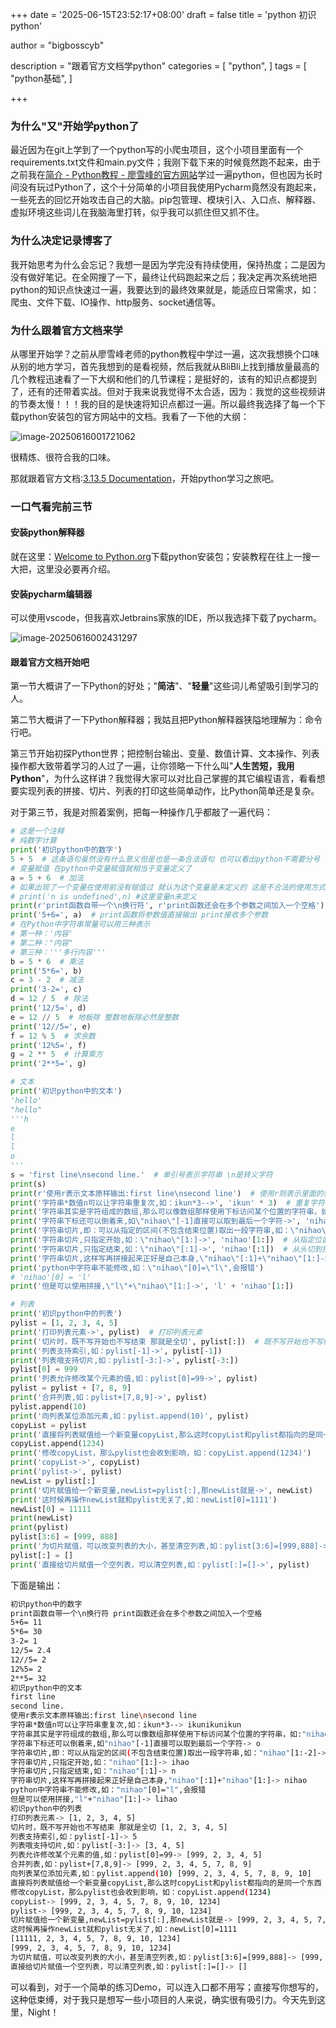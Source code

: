 +++
date = '2025-06-15T23:52:17+08:00'
draft = false
title = 'python 初识python'

author = "bigbosscyb"

description = "跟着官方文档学python"
categories = [
    "python",
]
tags = [
    "python基础",
]

+++

### 为什么"又"开始学python了

最近因为在git上学到了一个python写的小爬虫项目，这个小项目里面有一个requirements.txt文件和main.py文件；我刚下载下来的时候竟然跑不起来，由于之前我在[简介 - Python教程 - 廖雪峰的官方网站](https://liaoxuefeng.com/books/python/introduction/index.html)学过一遍python，但也因为长时间没有玩过Python了，这个十分简单的小项目我使用Pycharm竟然没有跑起来，一些死去的回忆开始攻击自己的大脑。pip包管理、模块引入、入口点、解释器、虚拟环境这些词儿在我脑海里打转，似乎我可以抓住但又抓不住。

### 为什么决定记录博客了

我开始思考为什么会忘记？我想一是因为学完没有持续使用，保持热度；二是因为没有做好笔记。在全网搜了一下，最终让代码跑起来之后；我决定再次系统地把python的知识点快速过一遍，我要达到的最终效果就是，能适应日常需求，如：爬虫、文件下载、IO操作、http服务、socket通信等。

### 为什么跟着官方文档来学

从哪里开始学？之前从廖雪峰老师的python教程中学过一遍，这次我想换个口味从别的地方学习，首先我想到的是看视频，然后我就从BliBli上找到播放量最高的几个教程迅速看了一下大纲和他们的几节课程；是挺好的，该有的知识点都提到了，还有的还带着实战。但对于我来说我觉得不太合适，因为：我觉的这些视频讲的节奏太慢！！！我的目的是快速将知识点都过一遍。所以最终我选择了每一个下载python安装包的官方网站中的文档。我看了一下他的大纲：

![image-20250616001721062](https://picture.939826.xyz/pictures/img/image-20250616001721062.png)

很精炼、很符合我的口味。

那就跟着官方文档:[3.13.5 Documentation](https://docs.python.org/zh-cn/3/index.html)，开始python学习之旅吧。

### 一口气看完前三节

#### 安装python解释器

就在这里：[Welcome to Python.org](https://www.python.org/)下载python安装包；安装教程在往上一搜一大把，这里没必要再介绍。

#### 安装pycharm编辑器

可以使用vscode，但我喜欢Jetbrains家族的IDE，所以我选择下载了pycharm。

![image-20250616002431297](https://picture.939826.xyz/pictures/img/image-20250616002431297.png)

#### 跟着官方文档开始吧

第一节大概讲了一下Python的好处；"**简洁**"、"**轻量**"这些词儿希望吸引到学习的人。

第二节大概讲了一下Python解释器；我姑且把Python解释器狭隘地理解为：命令行吧。

第三节开始初探Python世界；把控制台输出、变量、数值计算、文本操作、列表操作都大致带着学习的人过了一遍，让你领略一下什么叫"**人生苦短，我用Python**"，为什么这样讲？我觉得大家可以对比自己掌握的其它编程语言，看看想要实现列表的拼接、切片、列表的打印这些简单动作，比Python简单还是复杂。

对于第三节，我是对照着案例，把每一种操作几乎都敲了一遍代码：

```python
# 这是一个注释
# 纯数字计算
print('初识python中的数字')
5 + 5  # 这条语句虽然没有什么意义但是也是一条合法语句 也可以看出python不需要分号
# 变量赋值 在python中变量赋值就相当于变量定义了
a = 5 + 6  # 加法
# 如果出现了一个变量在使用前没有赋值过 就认为这个变量是未定义的 这是不合法的使用方式
# print('n is undefined',n) #这里变量n未定义
print(r'print函数自带一个\n换行符', r'print函数还会在多个参数之间加入一个空格');
print('5+6=', a)  # print函数将参数值直接输出 print接收多个参数
# 在Python中字符串常量可以用三种表示
# 第一种：'内容'
# 第二种："内容"
# 第三种：'''多行内容'''
b = 5 * 6  # 乘法
print('5*6=', b)
c = 3 - 2  # 减法
print('3-2=', c)
d = 12 / 5  # 除法
print('12/5=', d)
e = 12 // 5  # 地板除 整数地板除必然是整数
print('12//5=', e)
f = 12 % 5  # 求余数
print('12%5=', f)
g = 2 ** 5  # 计算乘方
print('2**5=', g)

# 文本
print('初识python中的文本')
'hello'
"hello"
'''h
e
l
l
o
'''
s = 'first line\nsecond line.'  # 单引号表示字符串 \n是转义字符
print(s)
print(r'使用r表示文本原样输出:first line\nsecond line')  # 使用r则表示里面的转义字符也只是普通字符
print('字符串*数值n可以让字符串重复次,如：ikun*3-->', 'ikun' * 3)  # 重复字符串
print('字符串其实是字符组成的数组,那么可以像数组那样使用下标访问某个位置的字符串，如:\"nihao\"[2]->', 'nihao'[2])  # 索引操作
print('字符串下标还可以倒着来,如\"nihao\"[-1]直接可以取到最后一个字符->', 'nihao'[-1])
print('字符串切片,即：可以从指定的区间(不包含结束位置)取出一段字符串,如：\"nihao\"[1:-2]->', 'nihao'[1:-2])  # 切片操作
print('字符串切片,只指定开始,如：\"nihao\"[1:]->', 'nihao'[1:])  # 从指定位置切片到末尾
print('字符串切片,只指定结束,如：\"nihao\"[:1]->', 'nihao'[:1])  # 从头切到指定位置之前
print('字符串切片,这样写再拼接起来正好是自己本身,\"nihao\"[:1]+\"nihao\"[1:]->', 'nihao'[:1] + 'nihao'[1:])
print('python中字符串不能修改,如：\"nihao\"[0]=\"l\",会报错')
# 'nihao'[0] = 'l'
print('但是可以使用拼接,\"l\"+\"nihao\"[1:]->', 'l' + 'nihao'[1:])

# 列表
print('初识python中的列表')
pylist = [1, 2, 3, 4, 5]
print('打印列表元素->', pylist)  # 打印列表元素
print('切片时，既不写开始也不写结束 那就是全切', pylist[:])  # 既不写开始也不写结束 那就是全切
print('列表支持索引,如：pylist[-1]->', pylist[-1])
print('列表哦支持切片,如：pylist[-3:]->', pylist[-3:])
pylist[0] = 999
print('列表允许修改某个元素的值,如：pylist[0]=99->', pylist)
pylist = pylist + [7, 8, 9]
print('合并列表,如：pylist+[7,8,9]->', pylist)
pylist.append(10)
print('向列表某位添加元素,如：pylist.append(10)', pylist)
copyList = pylist
print('直接将列表赋值给一个新变量copyList,那么这时copyList和pylist都指向的是同一个东西')
copyList.append(1234)
print('修改copyList，那么pylist也会收到影响，如：copyList.append(1234)')
print('copyList->', copyList)
print('pylist->', pylist)
newList = pylist[:]
print('切片赋值给一个新变量,newList=pylist[:],那newList就是->', newList)
print('这时候再操作newList就和pylist无关了,如：newList[0]=1111')
newList[0] = 11111
print(newList)
print(pylist)
pylist[3:6] = [999, 888]
print('为切片赋值，可以改变列表的大小，甚至清空列表,如：pylist[3:6]=[999,888]->', pylist)
pylist[:] = []
print('直接给切片赋值一个空列表，可以清空列表,如：pylist[:]=[]->', pylist)
```

下面是输出：

```bash
初识python中的数字
print函数自带一个\n换行符 print函数还会在多个参数之间加入一个空格
5+6= 11
5*6= 30
3-2= 1
12/5= 2.4
12//5= 2
12%5= 2
2**5= 32
初识python中的文本
first line
second line.
使用r表示文本原样输出:first line\nsecond line
字符串*数值n可以让字符串重复次,如：ikun*3--> ikunikunikun
字符串其实是字符组成的数组,那么可以像数组那样使用下标访问某个位置的字符串，如:"nihao"[2]-> h
字符串下标还可以倒着来,如"nihao"[-1]直接可以取到最后一个字符-> o
字符串切片,即：可以从指定的区间(不包含结束位置)取出一段字符串,如："nihao"[1:-2]-> ih
字符串切片,只指定开始,如："nihao"[1:]-> ihao
字符串切片,只指定结束,如："nihao"[:1]-> n
字符串切片,这样写再拼接起来正好是自己本身,"nihao"[:1]+"nihao"[1:]-> nihao
python中字符串不能修改,如："nihao"[0]="l",会报错
但是可以使用拼接,"l"+"nihao"[1:]-> lihao
初识python中的列表
打印列表元素-> [1, 2, 3, 4, 5]
切片时，既不写开始也不写结束 那就是全切 [1, 2, 3, 4, 5]
列表支持索引,如：pylist[-1]-> 5
列表哦支持切片,如：pylist[-3:]-> [3, 4, 5]
列表允许修改某个元素的值,如：pylist[0]=99-> [999, 2, 3, 4, 5]
合并列表,如：pylist+[7,8,9]-> [999, 2, 3, 4, 5, 7, 8, 9]
向列表某位添加元素,如：pylist.append(10) [999, 2, 3, 4, 5, 7, 8, 9, 10]
直接将列表赋值给一个新变量copyList,那么这时copyList和pylist都指向的是同一个东西
修改copyList，那么pylist也会收到影响，如：copyList.append(1234)
copyList-> [999, 2, 3, 4, 5, 7, 8, 9, 10, 1234]
pylist-> [999, 2, 3, 4, 5, 7, 8, 9, 10, 1234]
切片赋值给一个新变量,newList=pylist[:],那newList就是-> [999, 2, 3, 4, 5, 7, 8, 9, 10, 1234]
这时候再操作newList就和pylist无关了,如：newList[0]=1111
[11111, 2, 3, 4, 5, 7, 8, 9, 10, 1234]
[999, 2, 3, 4, 5, 7, 8, 9, 10, 1234]
为切片赋值，可以改变列表的大小，甚至清空列表,如：pylist[3:6]=[999,888]-> [999, 2, 3, 999, 888, 8, 9, 10, 1234]
直接给切片赋值一个空列表，可以清空列表,如：pylist[:]=[]-> []
```

可以看到，对于一个简单的练习Demo，可以连入口都不用写；直接写你想写的，这种低束缚，对于我只是想写一些小项目的人来说，确实很有吸引力。今天先到这里，Night！
